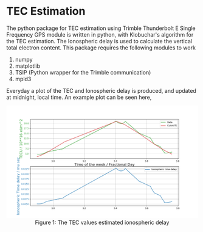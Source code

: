 # TEC Estimation

The python package for TEC estimation using Trimble Thunderbolt E Single Frequency GPS module is written in python, with Klobuchar's algorithm for the TEC estimation. The Ionospheric delay is used to calculate the vertical total electron content.
This package requires the following modules to work
  1. numpy
  2. matplotlib
  3. TSIP (Python wrapper for the Trimble communication)
  4. mpld3

Everyday a plot of the TEC and Ionospheric delay is produced, and updated at midnight, local time. An example plot can be seen here,
<p align="center">
<img src="Figures/19-11-2021.png" alt="drawing" width="700"/>
Figure 1: The TEC values estimated ionospheric delay
</p>
